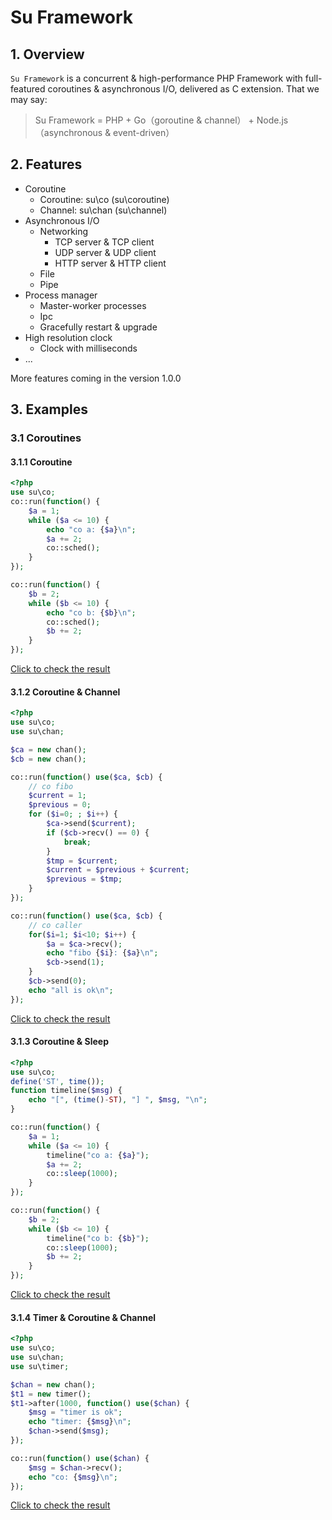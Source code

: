 # Su Framework

## 1. Overview

`Su Framework` is a concurrent & high-performance PHP Framework with full-featured coroutines & asynchronous I/O, delivered as C extension. That we may say:

> Su Framework = PHP + Go（goroutine & channel） + Node.js（asynchronous & event-driven）

## 2. Features

- Coroutine
    - Coroutine: su\co (su\coroutine)
    - Channel: su\chan (su\channel)
- Asynchronous I/O
    - Networking
        - TCP server & TCP client
        - UDP server & UDP client
        - HTTP server & HTTP client
    - File
    - Pipe
- Process manager
    - Master-worker processes
    - Ipc
    - Gracefully restart & upgrade
- High resolution clock
    - Clock with milliseconds
- ...

More features coming in the version 1.0.0

## 3. Examples

### 3.1 Coroutines

#### 3.1.1 Coroutine

```php
<?php
use su\co;
co::run(function() {
    $a = 1;
    while ($a <= 10) {
        echo "co a: {$a}\n";
        $a += 2;
        co::sched();
    }
});

co::run(function() {
    $b = 2;
    while ($b <= 10) {
        echo "co b: {$b}\n";
        co::sched();
        $b += 2;
    }
});
```
[Click to check the result](https://asciinema.org/a/141601)

#### 3.1.2 Coroutine & Channel

```php
<?php
use su\co;
use su\chan;

$ca = new chan();
$cb = new chan();

co::run(function() use($ca, $cb) {
    // co fibo
    $current = 1;
    $previous = 0;
    for ($i=0; ; $i++) {
        $ca->send($current);
        if ($cb->recv() == 0) {
            break;
        }
        $tmp = $current;
        $current = $previous + $current;
        $previous = $tmp;
    }
});

co::run(function() use($ca, $cb) {
    // co caller
    for($i=1; $i<10; $i++) {
        $a = $ca->recv();
        echo "fibo {$i}: {$a}\n";
        $cb->send(1);
    }
    $cb->send(0);
    echo "all is ok\n";
});
```
[Click to check the result](https://asciinema.org/a/141602)

#### 3.1.3 Coroutine & Sleep

```php
<?php
use su\co;
define('ST', time());
function timeline($msg) {
    echo "[", (time()-ST), "] ", $msg, "\n";
}

co::run(function() {
    $a = 1;
    while ($a <= 10) {
        timeline("co a: {$a}");
        $a += 2;
        co::sleep(1000);
    }
});

co::run(function() {
    $b = 2;
    while ($b <= 10) {
        timeline("co b: {$b}");
        co::sleep(1000);
        $b += 2;
    }
});
```
[Click to check the result](https://asciinema.org/a/141598)

#### 3.1.4 Timer & Coroutine & Channel

```php
<?php
use su\co;
use su\chan;
use su\timer;

$chan = new chan();
$t1 = new timer();
$t1->after(1000, function() use($chan) {
    $msg = "timer is ok";
    echo "timer: {$msg}\n";
    $chan->send($msg);
});

co::run(function() use($chan) {
    $msg = $chan->recv();
    echo "co: {$msg}\n";
});
```
[Click to check the result](https://asciinema.org/a/141604)


